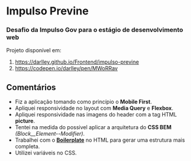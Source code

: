 # Impulso Previne

### Desafio da Impulso Gov para o estágio de desenvolvimento web

Projeto disponível em: 
1. https://darlley.github.io/Frontend/impulso-previne
2. https://codepen.io/darlley/pen/MWoRRav

## Comentários

- Fiz a aplicação tomando como princípio o **Mobile First**.
- Apliquei responsividade no layout com **Media Query** e **Flexbox**.
- Apliquei responsividade nas imagens do header com a tag HTML **picture**.
- Tentei na medida do possivel aplicar a arquitetura do **CSS BEM** *(Block__Element--Modifier)*. 
- Trabalhei com o **[Boilerplate](https://html5boilerplate.com/)** no HTML para gerar uma estrutura mais completa.
- Utilizei variáveis no CSS.
